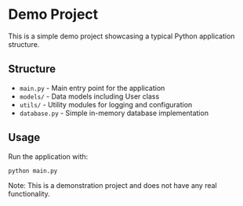 # Demo Project

This is a simple demo project showcasing a typical Python application structure.

## Structure

- `main.py` - Main entry point for the application
- `models/` - Data models including User class
- `utils/` - Utility modules for logging and configuration
- `database.py` - Simple in-memory database implementation

## Usage

Run the application with:

```
python main.py
```

Note: This is a demonstration project and does not have any real functionality.
